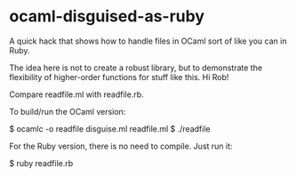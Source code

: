 ocaml-disguised-as-ruby
=======================

A quick hack that shows how to handle files in OCaml sort of like you can in
Ruby.

The idea here is not to create a robust library, but to demonstrate the
flexibility of higher-order functions for stuff like this. Hi Rob!

Compare readfile.ml with readfile.rb.

To build/run the OCaml version:

 $ ocamlc -o readfile disguise.ml readfile.ml
 $ ./readfile

For the Ruby version, there is no need to compile. Just run it:

 $ ruby readfile.rb
